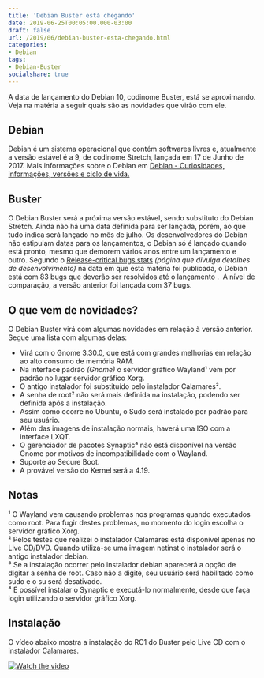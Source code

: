 ```yaml
---
title: 'Debian Buster está chegando'
date: 2019-06-25T00:05:00.000-03:00
draft: false
url: /2019/06/debian-buster-esta-chegando.html
categories:
- Debian
tags: 
- Debian-Buster
socialshare: true
---
```


A data de lançamento do Debian 10, codinome Buster, está se aproximando. Veja na matéria a seguir quais são as novidades que virão com ele.  

<!--more-->

## Debian

Debian é um sistema operacional que contém softwares livres e, atualmente a versão estável é a 9, de codinome Stretch, lançada em 17 de Junho de 2017. Mais informações sobre o Debian em [Debian - Curiosidades, informações, versões e ciclo de vida.](https://info.wsouza.com.br/2019/07/debian-curiosidades-informacoes-suas-versoes-e-ciclo-de-vida.html)  
  

## Buster

O Debian Buster será a próxima versão estável, sendo substituto do Debian Stretch. Ainda não há uma data definida para ser lançada, porém, ao que tudo indica será lançado no mês de julho. Os desenvolvedores do Debian não estipulam datas para os lançamentos, o Debian só é lançado quando está pronto, mesmo que demorem vários anos entre um lançamento e outro. Segundo o [Release-critical bugs stats](https://bugs.debian.org/release-critical/) _(página que divulga detalhes de desenvolvimento)_ na data em que esta matéria foi publicada, o Debian está com 83 bugs que deverão ser resolvidos até o lançamento .  A nível de comparação, a versão anterior foi lançada com 37 bugs.  
  

## O que vem de novidades?

O Debian Buster virá com algumas novidades em relação à versão anterior. Segue uma lista com algumas delas:  

*   Virá com o Gnome 3.30.0, que está com grandes melhorias em relação ao alto consumo de memória RAM.
*   Na interface padrão _(Gnome)_ o servidor gráfico Wayland¹ vem por padrão no lugar servidor gráfico Xorg.
*   O antigo instalador foi substituído pelo instalador Calamares².
*   A senha de root² não será mais definida na instalação, podendo ser definida após a instalação.
*   Assim como ocorre no Ubuntu, o Sudo será instalado por padrão para seu usuário.
*   Além das imagens de instalação normais, haverá uma ISO com a interface LXQT.
*   O gerenciador de pacotes Synaptic⁴ não está disponível na versão Gnome por motivos de incompatibilidade com o Wayland.
*   Suporte ao Secure Boot.
*   A provável versão do Kernel será a 4.19.

## Notas

¹ O Wayland vem causando problemas nos programas quando executados como root. Para fugir destes problemas, no momento do login escolha o servidor gráfico Xorg.  
² Pelos testes que realizei o instalador Calamares está disponível apenas no Live CD/DVD. Quando utiliza-se uma imagem netinst o instalador será o antigo instalador debian.  
³ Se a instalação ocorrer pelo instalador debian aparecerá a opção de digitar a senha de root. Caso não a digite, seu usuário será habilitado como sudo e o su será desativado.  
⁴ É possível instalar o Synaptic e executá-lo normalmente, desde que faça login utilizando o servidor gráfico Xorg.  
  

## Instalação

O vídeo abaixo mostra a instalação do RC1 do Buster pelo Live CD com o instalador Calamares.

[![Watch the video](https://img.youtube.com/vi/oAB1n4K-7sk.jpg)](https://www.youtube.com/embed/oAB1n4K-7sk)

